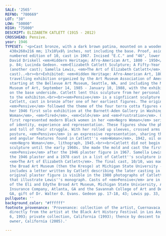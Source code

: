 ```yaml
---
SALE: '2565'
REFNO: "780669"
LOT: "38"
LOW: "50000"
HIGH: "75000"
DESCRIPT: ELIZABETH CATLETT (1915 - 2012)
CROSSHEAD: Pensive.
year: 1946
TYPESET: '<p>Cast bronze, with a dark brown patina, mounted on a wooden base, 1946.
  430x260x216 mm; 17x10½x8½ inches, not including the base. Proof, aside from the
  numbered edition of 10, cast in 1967. Incised "E.C." and "46", lower right verso.<br><br>Illustrated:
  David Driskell <em>Hiddern Heritage; Afro-American Art, 1800 - 1950</em>, fig. 56,
  p. 84; Lucinda Gedeon. <em>Elizabeth Catlett Sculpture; A Fifty-Year Retrospective</em>
  (another cast); Samella Lewis, <em>The Art of Elizabeth Catlett</em>, p, 172 (another
  cast)..<br><br>Exhibited: <em>Hidden Heritage: Afro-American Art, 1800 - 1950</em>,
  travelling exhibition organized by the Art Museum Association of America, San Francisco,
  starting at the Bellevue Art Museum, Seattle, WA, and including the Mississippi
  Museum of Art, September 14, 1985 - January 10, 1988, with the exhibition labels
  on the base underside. Catlett lent this sculpture from her personal collection
  to the exhibiton.<br><br><em>Pensive</em> is a signfiicant sculpture by Elizabeth
  Catlett, cast in bronze after one of her earliest figures. The original plaster
  <em>Pensive</em> followed the theme of the four terra cotta figures exhibited in
  her 1946 first solo exhibition at the Barnett-Aden Gallery in Washington, DC: <em>Negro
  Woman</em>, <em>Tired</em>, <em>Cold</em> and <em>Frustration</em>. Catlett importantly
  first represented modern Black women in her <em>Negro Woman</em> series - a narrative
  of identity, experience and representation. These figures show the physical nature
  and toll of their struggle. With her rolled up sleeves, crossed arms and leaning
  posture, <em>Pensive</em> is an expressive representation, sharing the modern simplified
  and angular features found in Catlett''s <em>Woman</em>, 1942, oil on canvas, and
  <em>Negro Woman</em>, lithograph, 1945.<br><br>Catlett did not begin making bronze
  sculpture until the early 1960s. She made the mold and cast the first bronze of
  <em>Pensive</em> after the 1946 plaster figure in 1967. Samella Lewis recorded both
  the 1946 plaster and a 1978 cast in a list of Catlett''s sculpture in her 1984 monograph
  <em>The Art of Elizabeth Catlett</em>. The final cast, 10/10, was made in 1995 for
  the Broad Art Museum (then the Kresge) at Michigan State University - their archives
  includes a letter written by Catlett describing the later casting in Mexcio. The
  original plaster figure is visible in the 1980 photographs of Catlett''s studio
  that illustrate Lewis''s monograph. Casts of <em>Pensive</em> are in the collections
  of the Eli and Edythe Broad Art Museum, Michigan State Univiersity, Atlanta Life
  Insurance Company, Atlanta, GA and the Savannah College of Art and Design, Savannah,
  GA, gift of Dr. Walter O. Evans. Gedeon pp. 17-18, 43; Lewis pp. 33, 84, 172, 188-89.</p>'
pullquote: ''
background_color: "#ffffff"
footnote_provenance: 'Provenance: collection of the artist, Cuernavaca, Mexico; acquired
  directly from the artist at the Black Art History Festival in Los Angeles, February
  6, 1993; private collection, California (1993); thence by descent to the current
  owner, California (2005).'

---
```

